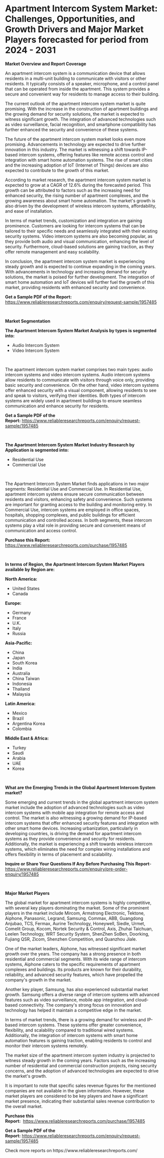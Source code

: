 <p><h1>Apartment Intercom System Market: Challenges, Opportunities, and Growth Drivers and Major Market Players forecasted for period from 2024 - 2031</h1></p><p><strong>Market Overview and Report Coverage</strong></p>
<p><p>An apartment intercom system is a communication device that allows residents in a multi-unit building to communicate with visitors or other residents. It typically consists of a speaker, microphone, and a control panel that can be operated from inside the apartment. This system provides a secure and convenient way for residents to manage access to their building.</p><p>The current outlook of the apartment intercom system market is quite promising. With the increase in the construction of apartment buildings and the growing demand for security solutions, the market is expected to witness significant growth. The integration of advanced technologies such as video surveillance, facial recognition, and smartphone compatibility has further enhanced the security and convenience of these systems.</p><p>The future of the apartment intercom system market looks even more promising. Advancements in technology are expected to drive further innovation in this industry. The market is witnessing a shift towards IP-based intercom systems, offering features like remote access control and integration with smart home automation systems. The rise of smart cities and the increasing adoption of IoT (Internet of Things) devices are also expected to contribute to the growth of this market.</p><p>According to market research, the apartment intercom system market is expected to grow at a CAGR of 12.6% during the forecasted period. This growth can be attributed to factors such as the increasing need for enhanced security, the rising number of apartment complexes, and the growing awareness about smart home automation. The market's growth is also driven by the development of wireless intercom systems, affordability, and ease of installation.</p><p>In terms of market trends, customization and integration are gaining prominence. Customers are looking for intercom systems that can be tailored to their specific needs and seamlessly integrated with their existing security systems. Video intercom systems are also becoming popular, as they provide both audio and visual communication, enhancing the level of security. Furthermore, cloud-based solutions are gaining traction, as they offer remote management and easy scalability.</p><p>In conclusion, the apartment intercom system market is experiencing steady growth and is expected to continue expanding in the coming years. With advancements in technology and increasing demand for security solutions, the market is poised for further development. The integration of smart home automation and IoT devices will further fuel the growth of this market, providing residents with enhanced security and convenience.</p></p>
<p><strong>Get a Sample PDF of the Report:</strong> <a href="https://www.reliableresearchreports.com/enquiry/request-sample/1957485">https://www.reliableresearchreports.com/enquiry/request-sample/1957485</a></p>
<p>&nbsp;</p>
<p><strong>Market Segmentation</strong></p>
<p><strong>The Apartment Intercom System Market Analysis by types is segmented into:</strong></p>
<p><ul><li>Audio Intercom System</li><li>Video Intercom System</li></ul></p>
<p>&nbsp;</p>
<p><p>The apartment intercom system market comprises two main types: audio intercom systems and video intercom systems. Audio intercom systems allow residents to communicate with visitors through voice only, providing basic security and convenience. On the other hand, video intercom systems offer enhanced security with a visual component, allowing residents to see and speak to visitors, verifying their identities. Both types of intercom systems are widely used in apartment buildings to ensure seamless communication and enhance security for residents.</p></p>
<p><strong>Get a Sample PDF of the Report:</strong>&nbsp;<a href="https://www.reliableresearchreports.com/enquiry/request-sample/1957485">https://www.reliableresearchreports.com/enquiry/request-sample/1957485</a></p>
<p>&nbsp;</p>
<p><strong>The Apartment Intercom System Market Industry Research by Application is segmented into:</strong></p>
<p><ul><li>Residential Use</li><li>Commercial Use</li></ul></p>
<p>&nbsp;</p>
<p><p>The Apartment Intercom System Market finds applications in two major segments: Residential Use and Commercial Use. In Residential Use, apartment intercom systems ensure secure communication between residents and visitors, enhancing safety and convenience. Such systems are important for granting access to the building and monitoring entry. In Commercial Use, intercom systems are employed in office spaces, hospitals, shopping complexes, and public buildings for efficient communication and controlled access. In both segments, these intercom systems play a vital role in providing secure and convenient means of communication and access control.</p></p>
<p><strong>Purchase this Report:</strong>&nbsp; <a href="https://www.reliableresearchreports.com/purchase/1957485">https://www.reliableresearchreports.com/purchase/1957485</a></p>
<p>&nbsp;</p>
<p><strong>In terms of Region, the Apartment Intercom System Market Players available by Region are:</strong></p>
<p>
    <p> <strong> North America: </strong>
        <ul>
            <li>United States</li>
            <li>Canada</li>
        </ul>
        </p> 
    <p> <strong> Europe: </strong>
        <ul>
            <li>Germany</li>
            <li>France</li>
            <li>U.K.</li>
            <li>Italy</li>
            <li>Russia</li>
        </ul>
        </p> 
    <p> <strong> Asia-Pacific: </strong>
        <ul>
            <li>China</li>
            <li>Japan</li>
            <li>South Korea</li>
            <li>India</li>
            <li>Australia</li>
            <li>China Taiwan</li>
            <li>Indonesia</li>
            <li>Thailand</li>
            <li>Malaysia</li>
        </ul>
        </p> 
    <p> <strong> Latin America: </strong>
        <ul>
            <li>Mexico</li>
            <li>Brazil</li>
            <li>Argentina Korea</li>
            <li>Colombia</li>
        </ul>
        </p> 
    <p> <strong> Middle East & Africa: </strong>
        <ul>
            <li>Turkey</li>
            <li>Saudi</li>
            <li>Arabia</li>
            <li>UAE</li>
            <li>Korea</li>
        </ul>
    </p>
    </p>
<p>&nbsp;</p>
<p><strong>What are the Emerging Trends in the Global Apartment Intercom System market?</strong></p>
<p><p>Some emerging and current trends in the global apartment intercom system market include the adoption of advanced technologies such as video intercom systems with mobile app integration for remote access and control. The market is also witnessing a growing demand for IP-based intercom systems that offer enhanced security features and integration with other smart home devices. Increasing urbanization, particularly in developing countries, is driving the demand for apartment intercom systems as they provide convenience and security for residents. Additionally, the market is experiencing a shift towards wireless intercom systems, which eliminates the need for complex wiring installations and offers flexibility in terms of placement and scalability.</p></p>
<p><strong>Inquire or Share Your Questions If Any Before Purchasing This Report</strong>- <a href="https://www.reliableresearchreports.com/enquiry/pre-order-enquiry/1957485">https://www.reliableresearchreports.com/enquiry/pre-order-enquiry/1957485</a></p>
<p>&nbsp;</p>
<p><strong>Major Market Players</strong></p>
<p><p>The global market for apartment intercom systems is highly competitive, with several key players dominating the market. Some of the prominent players in the market include Mircom, Armstrong Electronic, Tektone, Aiphone, Panasonic, Legrand, Samsung, Commax, ABB, Guangdong Anjubao, TCS, Fermax, Aurine Technology, Honeywell, Siedle, Urmet, Comelit Group, Kocom, Nortek Security & Control, Axis, Zhuhai Taichuan, Leelen Technology, WRT Security System, ShenZhen SoBen, Doorking, Fujiang QSR, Zicom, Shenzhen Competition, and Quanzhou Jiale.</p><p>One of the market leaders, Aiphone, has witnessed significant market growth over the years. The company has a strong presence in both residential and commercial segments. With its wide range of intercom systems, Aiphone caters to the specific requirements of apartment complexes and buildings. Its products are known for their durability, reliability, and advanced security features, which have propelled the company's growth in the market.</p><p>Another key player, Samsung, has also experienced substantial market growth. Samsung offers a diverse range of intercom systems with advanced features such as video surveillance, mobile app integration, and cloud-based connectivity. The company's strong focus on innovation and technology has helped it maintain a competitive edge in the market.</p><p>In terms of market trends, there is a growing demand for wireless and IP-based intercom systems. These systems offer greater convenience, flexibility, and scalability compared to traditional wired systems. Additionally, the integration of intercom systems with smart home automation features is gaining traction, enabling residents to control and monitor their intercom systems remotely.</p><p>The market size of the apartment intercom system industry is projected to witness steady growth in the coming years. Factors such as the increasing number of residential and commercial construction projects, rising security concerns, and the adoption of advanced technologies are expected to drive the market's growth.</p><p>It is important to note that specific sales revenue figures for the mentioned companies are not available in the given information. However, these market players are considered to be key players and have a significant market presence, indicating their substantial sales revenue contribution to the overall market.</p></p>
<p><strong>Purchase this Report:</strong>&nbsp;&nbsp;<a href="https://www.reliableresearchreports.com/purchase/1957485">https://www.reliableresearchreports.com/purchase/1957485</a></p>
<p></p>
<p><strong>Get a Sample PDF of the Report:</strong>&nbsp;<a href="https://www.reliableresearchreports.com/enquiry/request-sample/1957485">https://www.reliableresearchreports.com/enquiry/request-sample/1957485</a></p>
<p>Check more reports on https://www.reliableresearchreports.com/</p>